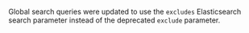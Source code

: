 Global search queries were updated to use the `excludes` Elasticsearch search parameter instead of the deprecated `exclude` parameter.
